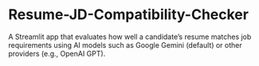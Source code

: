 # Resume-JD-Compatibility-Checker
A Streamlit app that evaluates how well a candidate’s resume matches job requirements using AI models such as Google Gemini (default) or other providers (e.g., OpenAI GPT).
